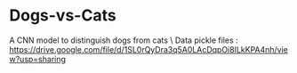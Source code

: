 # Dogs-vs-Cats
A CNN model to distinguish dogs from cats \\
Data pickle files : https://drive.google.com/file/d/1SL0rQyDra3q5A0LAcDqpOi8ILkKPA4nh/view?usp=sharing
